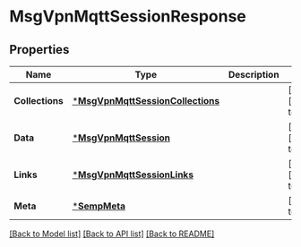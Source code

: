 # MsgVpnMqttSessionResponse

## Properties
Name | Type | Description | Notes
------------ | ------------- | ------------- | -------------
**Collections** | [***MsgVpnMqttSessionCollections**](MsgVpnMqttSessionCollections.md) |  | [optional] [default to null]
**Data** | [***MsgVpnMqttSession**](MsgVpnMqttSession.md) |  | [optional] [default to null]
**Links** | [***MsgVpnMqttSessionLinks**](MsgVpnMqttSessionLinks.md) |  | [optional] [default to null]
**Meta** | [***SempMeta**](SempMeta.md) |  | [default to null]

[[Back to Model list]](../README.md#documentation-for-models) [[Back to API list]](../README.md#documentation-for-api-endpoints) [[Back to README]](../README.md)

